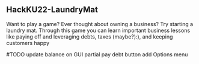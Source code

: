 ## HackKU22-LaundryMat
Want to play a game? Ever thought about owning a business?
Try starting a laundry mat.
Through this game you can learn important business lessons like
paying off and leveraging debts, taxes (maybe?):), and keeping customers happy


#TODO
update balance on GUI
partial pay debt button
add Options menu